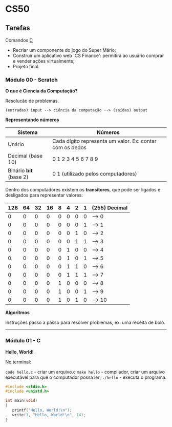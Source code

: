 # CS50

## Tarefas

Comandos [C](link)

- Recriar um componente do jogo do Super Mário;
- Construir um aplicativo web 'CS Finance': permitirá ao usuário comprar e vender ações virtualmente;
- Projeto final.

### Módulo 00 - Scratch

**O que é Ciencia da Computação?**

Resolucão de problemas.


`(entradas) input --> ciência da computação --> (saídas) output`

**Representando números**

Sistema | Números
-|-
Unário | Cada dígito representa um valor. Ex: contar com os dedos
Decimal (base 10) | 0 1 2 3 4 5 6 7 8 9
Binário **bit** (base 2) | 0 1 (utilizado pelos computadores)

Dentro dos computadores existem os **transitores**, que pode ser ligados e desligados para representar valores:

128 | 64 | 32 | 16 | 8 | 4 | 2 | 1 | (255) Decimal 
-|-|-|-|-|-|-|-|- 
0 | 0 | 0 | 0 | 0 | 0 | 0 |  0 | -->  0
0 | 0 | 0 | 0 | 0 | 0 | 0 |  1 | -->  1  
0 | 0 | 0 | 0 | 0 | 0 | 1 |  0 | -->  2  
0 | 0 | 0 | 0 | 0 | 0 | 1 |  1 | -->  3  
0 | 0 | 0 | 0 | 0 | 1 | 0 |  0 | -->  4   
0 | 0 | 0 | 0 | 0 | 1 | 0 |  1 | -->  5    
0 | 0 | 0 | 0 | 0 | 1 | 1 |  0 | -->  6
0 | 0 | 0 | 0 | 0 | 1 | 1 |  1 | -->  7
0 | 0 | 0 | 0 | 1 | 0 | 0 |  0 | -->  8
0 | 0 | 0 | 0 | 1 | 0 | 0 |  1 | -->  9
0 | 0 | 0 | 0 | 1 | 0 | 1 |  0 | -->  10

 **Algoritmos**

 Instruções passo a passo para resolver problemas, ex: uma receita de bolo.

 ----------

 ### Módulo 01 - C

**Hello, World!**

No terminal:

`code hello.c`  -   criar um arquivo.c
`make hello`    -   compilador, criar um arquivo executável para que o computador possa ler;
`./hello`       - executa o programa.

 ```c
#include <stdio.h>
#include <unistd.h>

int main(void)
{
    printf("Hello, World!\n");
    write(1, "Hello, World!\n", 14);
}
 ```





